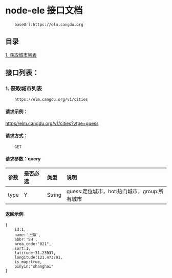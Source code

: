 # node-ele 接口文档
```
    baseUrl:https://elm.cangdu.org
```

## 目录

[1. 获取城市列表](#1获取城市列表)<br>


## 接口列表：

### 1. 获取城市列表
```
    https://elm.cangdu.org/v1/cities
```

#### 请求示例：
  [https//elm.cangdu.org/v1/cities?ytpe=guess](https//elm.cangdu.org/v1/cities?ytpe=guess)

#### 请求方式：
```
    GET
```

#### 请求参数：query

|参数|是否必选|类型|说明|
|:-----|:-----|:-----|:-----|
|type  |Y     |String|guess:定位城市，hot:热门城市，group:所有城市|


#### 返回示例
```
{
    id:1,
    name:'上海',
    abbr:'SH',
    area_code:"021",
    sort:1,
    latitude:31.23037,
    longitude:121.473701,
    is_map:true,
    pinyin:"shanghai"
}
```